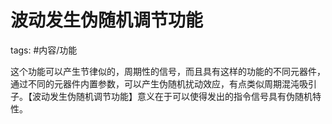 # 波动发生伪随机调节功能
 tags: #内容/功能 

这个功能可以产生节律似的，周期性的信号，而且具有这样的功能的不同元器件，通过不同的元器件内置参数，可以产生伪随机扰动效应，有点类似周期混沌吸引子。【波动发生伪随机调节功能】意义在于可以使得发出的指令信号具有伪随机特性。